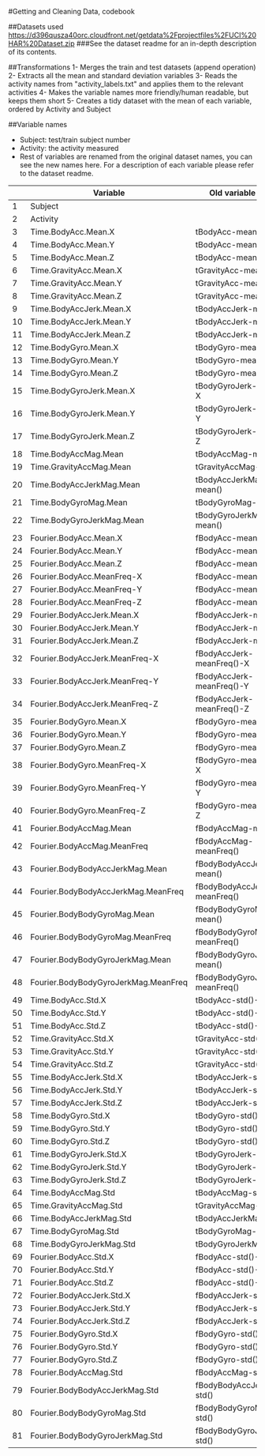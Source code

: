 #Getting and Cleaning Data, codebook

##Datasets used
https://d396qusza40orc.cloudfront.net/getdata%2Fprojectfiles%2FUCI%20HAR%20Dataset.zip 
###See the dataset readme for an in-depth description of its contents.

##Transformations
1- Merges the train and test datasets (append operation)
2- Extracts all the mean and standard deviation variables
3- Reads the activity names from "activity_labels.txt" and applies them to the relevant activities
4- Makes the variable names more friendly/human readable, but keeps them short
5- Creates a tidy dataset with the mean of each variable, ordered by Activity and Subject

##Variable names
- Subject: test/train subject number
- Activity: the activity measured
- Rest of variables are renamed from the original dataset names, you can see the new names here. For a description of each variable please refer to the dataset readme.


|    | Variable                             | Old variable name               |
|----|--------------------------------------|---------------------------------|
| 1  | Subject                              |                                 |
| 2  | Activity                             |                                 |
| 3  | Time.BodyAcc.Mean.X                  | tBodyAcc-mean()-X               |
| 4  | Time.BodyAcc.Mean.Y                  | tBodyAcc-mean()-Y               |
| 5  | Time.BodyAcc.Mean.Z                  | tBodyAcc-mean()-Z               |
| 6  | Time.GravityAcc.Mean.X               | tGravityAcc-mean()-X            |
| 7  | Time.GravityAcc.Mean.Y               | tGravityAcc-mean()-Y            |
| 8  | Time.GravityAcc.Mean.Z               | tGravityAcc-mean()-Z            |
| 9  | Time.BodyAccJerk.Mean.X              | tBodyAccJerk-mean()-X           |
| 10 | Time.BodyAccJerk.Mean.Y              | tBodyAccJerk-mean()-Y           |
| 11 | Time.BodyAccJerk.Mean.Z              | tBodyAccJerk-mean()-Z           |
| 12 | Time.BodyGyro.Mean.X                 | tBodyGyro-mean()-X              |
| 13 | Time.BodyGyro.Mean.Y                 | tBodyGyro-mean()-Y              |
| 14 | Time.BodyGyro.Mean.Z                 | tBodyGyro-mean()-Z              |
| 15 | Time.BodyGyroJerk.Mean.X             | tBodyGyroJerk-mean()-X          |
| 16 | Time.BodyGyroJerk.Mean.Y             | tBodyGyroJerk-mean()-Y          |
| 17 | Time.BodyGyroJerk.Mean.Z             | tBodyGyroJerk-mean()-Z          |
| 18 | Time.BodyAccMag.Mean                 | tBodyAccMag-mean()              |
| 19 | Time.GravityAccMag.Mean              | tGravityAccMag-mean()           |
| 20 | Time.BodyAccJerkMag.Mean             | tBodyAccJerkMag-mean()          |
| 21 | Time.BodyGyroMag.Mean                | tBodyGyroMag-mean()             |
| 22 | Time.BodyGyroJerkMag.Mean            | tBodyGyroJerkMag-mean()         |
| 23 | Fourier.BodyAcc.Mean.X               | fBodyAcc-mean()-X               |
| 24 | Fourier.BodyAcc.Mean.Y               | fBodyAcc-mean()-Y               |
| 25 | Fourier.BodyAcc.Mean.Z               | fBodyAcc-mean()-Z               |
| 26 | Fourier.BodyAcc.MeanFreq-X           | fBodyAcc-meanFreq()-X           |
| 27 | Fourier.BodyAcc.MeanFreq-Y           | fBodyAcc-meanFreq()-Y           |
| 28 | Fourier.BodyAcc.MeanFreq-Z           | fBodyAcc-meanFreq()-Z           |
| 29 | Fourier.BodyAccJerk.Mean.X           | fBodyAccJerk-mean()-X           |
| 30 | Fourier.BodyAccJerk.Mean.Y           | fBodyAccJerk-mean()-Y           |
| 31 | Fourier.BodyAccJerk.Mean.Z           | fBodyAccJerk-mean()-Z           |
| 32 | Fourier.BodyAccJerk.MeanFreq-X       | fBodyAccJerk-meanFreq()-X       |
| 33 | Fourier.BodyAccJerk.MeanFreq-Y       | fBodyAccJerk-meanFreq()-Y       |
| 34 | Fourier.BodyAccJerk.MeanFreq-Z       | fBodyAccJerk-meanFreq()-Z       |
| 35 | Fourier.BodyGyro.Mean.X              | fBodyGyro-mean()-X              |
| 36 | Fourier.BodyGyro.Mean.Y              | fBodyGyro-mean()-Y              |
| 37 | Fourier.BodyGyro.Mean.Z              | fBodyGyro-mean()-Z              |
| 38 | Fourier.BodyGyro.MeanFreq-X          | fBodyGyro-meanFreq()-X          |
| 39 | Fourier.BodyGyro.MeanFreq-Y          | fBodyGyro-meanFreq()-Y          |
| 40 | Fourier.BodyGyro.MeanFreq-Z          | fBodyGyro-meanFreq()-Z          |
| 41 | Fourier.BodyAccMag.Mean              | fBodyAccMag-mean()              |
| 42 | Fourier.BodyAccMag.MeanFreq          | fBodyAccMag-meanFreq()          |
| 43 | Fourier.BodyBodyAccJerkMag.Mean      | fBodyBodyAccJerkMag-mean()      |
| 44 | Fourier.BodyBodyAccJerkMag.MeanFreq  | fBodyBodyAccJerkMag-meanFreq()  |
| 45 | Fourier.BodyBodyGyroMag.Mean         | fBodyBodyGyroMag-mean()         |
| 46 | Fourier.BodyBodyGyroMag.MeanFreq     | fBodyBodyGyroMag-meanFreq()     |
| 47 | Fourier.BodyBodyGyroJerkMag.Mean     | fBodyBodyGyroJerkMag-mean()     |
| 48 | Fourier.BodyBodyGyroJerkMag.MeanFreq | fBodyBodyGyroJerkMag-meanFreq() |
| 49 | Time.BodyAcc.Std.X                   | tBodyAcc-std()-X                |
| 50 | Time.BodyAcc.Std.Y                   | tBodyAcc-std()-Y                |
| 51 | Time.BodyAcc.Std.Z                   | tBodyAcc-std()-Z                |
| 52 | Time.GravityAcc.Std.X                | tGravityAcc-std()-X             |
| 53 | Time.GravityAcc.Std.Y                | tGravityAcc-std()-Y             |
| 54 | Time.GravityAcc.Std.Z                | tGravityAcc-std()-Z             |
| 55 | Time.BodyAccJerk.Std.X               | tBodyAccJerk-std()-X            |
| 56 | Time.BodyAccJerk.Std.Y               | tBodyAccJerk-std()-Y            |
| 57 | Time.BodyAccJerk.Std.Z               | tBodyAccJerk-std()-Z            |
| 58 | Time.BodyGyro.Std.X                  | tBodyGyro-std()-X               |
| 59 | Time.BodyGyro.Std.Y                  | tBodyGyro-std()-Y               |
| 60 | Time.BodyGyro.Std.Z                  | tBodyGyro-std()-Z               |
| 61 | Time.BodyGyroJerk.Std.X              | tBodyGyroJerk-std()-X           |
| 62 | Time.BodyGyroJerk.Std.Y              | tBodyGyroJerk-std()-Y           |
| 63 | Time.BodyGyroJerk.Std.Z              | tBodyGyroJerk-std()-Z           |
| 64 | Time.BodyAccMag.Std                  | tBodyAccMag-std()               |
| 65 | Time.GravityAccMag.Std               | tGravityAccMag-std()            |
| 66 | Time.BodyAccJerkMag.Std              | tBodyAccJerkMag-std()           |
| 67 | Time.BodyGyroMag.Std                 | tBodyGyroMag-std()              |
| 68 | Time.BodyGyroJerkMag.Std             | tBodyGyroJerkMag-std()          |
| 69 | Fourier.BodyAcc.Std.X                | fBodyAcc-std()-X                |
| 70 | Fourier.BodyAcc.Std.Y                | fBodyAcc-std()-Y                |
| 71 | Fourier.BodyAcc.Std.Z                | fBodyAcc-std()-Z                |
| 72 | Fourier.BodyAccJerk.Std.X            | fBodyAccJerk-std()-X            |
| 73 | Fourier.BodyAccJerk.Std.Y            | fBodyAccJerk-std()-Y            |
| 74 | Fourier.BodyAccJerk.Std.Z            | fBodyAccJerk-std()-Z            |
| 75 | Fourier.BodyGyro.Std.X               | fBodyGyro-std()-X               |
| 76 | Fourier.BodyGyro.Std.Y               | fBodyGyro-std()-Y               |
| 77 | Fourier.BodyGyro.Std.Z               | fBodyGyro-std()-Z               |
| 78 | Fourier.BodyAccMag.Std               | fBodyAccMag-std()               |
| 79 | Fourier.BodyBodyAccJerkMag.Std       | fBodyBodyAccJerkMag-std()       |
| 80 | Fourier.BodyBodyGyroMag.Std          | fBodyBodyGyroMag-std()          |
| 81 | Fourier.BodyBodyGyroJerkMag.Std      | fBodyBodyGyroJerkMag-std()      |